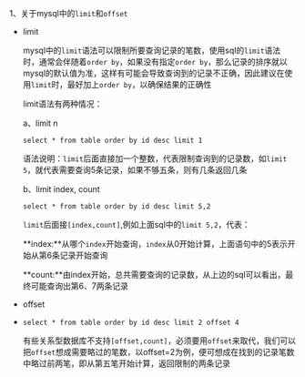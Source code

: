 1、关于mysql中的`limit`和`offset`

- limit

  mysql中的`limit`语法可以限制所要查询记录的笔数，使用sql的`limit`语法时，通常会伴随着`order by`，如果没有指定`order by`，那么记录的排序就以mysql的默认值为准，这样有可能会导致查询到的记录不正确，因此建议在使用`limit`时，最好加上`order by`，以确保结果的正确性

  limit语法有两种情况：

  a、limit n

  ```mysql
  select * from table order by id desc limit 1
  ```

  语法说明：`limit`后面直接加一个整数，代表限制查询到的记录数，如`limit 5`，就代表需要查询5条记录，如果不够五条，则有几条返回几条

  b、limit index, count

  ```mysql
  select * from table order by id desc limit 5,2
  ```

  `limit`后面接`[index,count]`,例如上面sql中的`limit 5,2`，代表：

  **index:**从哪个`index`开始查询，`index`从0开始计算，上面语句中的5表示开始从第6条记录开始查询

  **count:**由index开始，总共需要查询的记录数，从上边的sql可以看出，最终可能查询出第6、7两条记录

- offset

- ```mysql
  select * from table order by id desc limit 2 offset 4
  ```

  有些关系型数据库不支持`[offset,count]`，必须要用`offset`来取代，我们可以把`offset`想成需要略过的笔数，以offset=2为例，便可想成在找到的记录笔数中略过前两笔，即从第五笔开始计算，返回限制的两条记录

